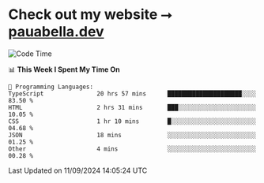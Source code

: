 # Check out my website ⭢ [pauabella.dev](https://pauabella.dev)

<!--START_SECTION:waka-->
![Code Time](http://img.shields.io/badge/Code%20Time-3%2C713%20hrs%2024%20mins-blue)

📊 **This Week I Spent My Time On** 

```text
💬 Programming Languages: 
TypeScript               20 hrs 57 mins      █████████████████████░░░░   83.50 % 
HTML                     2 hrs 31 mins       ███░░░░░░░░░░░░░░░░░░░░░░   10.05 % 
CSS                      1 hr 10 mins        █░░░░░░░░░░░░░░░░░░░░░░░░   04.68 % 
JSON                     18 mins             ░░░░░░░░░░░░░░░░░░░░░░░░░   01.25 % 
Other                    4 mins              ░░░░░░░░░░░░░░░░░░░░░░░░░   00.28 % 
```


 Last Updated on 11/09/2024 14:05:24 UTC
<!--END_SECTION:waka-->
